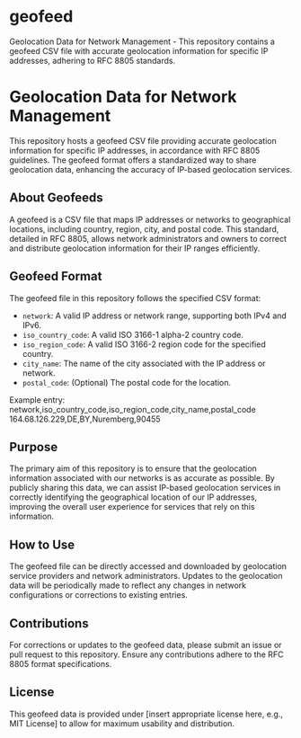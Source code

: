 # geofeed
Geolocation Data for Network Management - This repository contains a geofeed CSV file with accurate geolocation information for specific IP addresses, adhering to RFC 8805 standards.

# Geolocation Data for Network Management

This repository hosts a geofeed CSV file providing accurate geolocation information for specific IP addresses, in accordance with RFC 8805 guidelines. The geofeed format offers a standardized way to share geolocation data, enhancing the accuracy of IP-based geolocation services.

## About Geofeeds

A geofeed is a CSV file that maps IP addresses or networks to geographical locations, including country, region, city, and postal code. This standard, detailed in RFC 8805, allows network administrators and owners to correct and distribute geolocation information for their IP ranges efficiently.

## Geofeed Format

The geofeed file in this repository follows the specified CSV format:

- `network`: A valid IP address or network range, supporting both IPv4 and IPv6.
- `iso_country_code`: A valid ISO 3166-1 alpha-2 country code.
- `iso_region_code`: A valid ISO 3166-2 region code for the specified country.
- `city_name`: The name of the city associated with the IP address or network.
- `postal_code`: (Optional) The postal code for the location.

Example entry:
network,iso_country_code,iso_region_code,city_name,postal_code
164.68.126.229,DE,BY,Nuremberg,90455


## Purpose

The primary aim of this repository is to ensure that the geolocation information associated with our networks is as accurate as possible. By publicly sharing this data, we can assist IP-based geolocation services in correctly identifying the geographical location of our IP addresses, improving the overall user experience for services that rely on this information.

## How to Use

The geofeed file can be directly accessed and downloaded by geolocation service providers and network administrators. Updates to the geolocation data will be periodically made to reflect any changes in network configurations or corrections to existing entries.

## Contributions

For corrections or updates to the geofeed data, please submit an issue or pull request to this repository. Ensure any contributions adhere to the RFC 8805 format specifications.

## License

This geofeed data is provided under [insert appropriate license here, e.g., MIT License] to allow for maximum usability and distribution.


